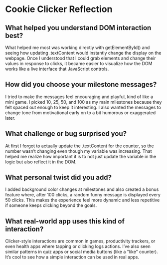 # Cookie Clicker Reflection

## What helped you understand DOM interaction best?

What helped me most was working directly with getElementById() and seeing how updating .textContent would instantly change the display on the webpage. Once I understood that I could grab elements and change their values in response to clicks, it became easier to visualize how the DOM works like a live interface that JavaScript controls.

## How did you choose your milestone messages?

I tried to make the messages feel encouraging and playful, kind of like a mini game. I picked 10, 25, 50, and 100 as my main milestones because they felt spaced out enough to keep it interesting. I also wanted the messages to change tone from motivational early on to a bit humorous or exaggerated later.

## What challenge or bug surprised you?

At first I forgot to actually update the .textContent for the counter, so the number wasn’t changing even though my variable was increasing. That helped me realize how important it is to not just update the variable in the logic but also reflect it in the DOM.

## What personal twist did you add?

I added background color changes at milestones and also created a bonus feature where, after 100 clicks, a random funny message is displayed every 50 clicks. This makes the experience feel more dynamic and less repetitive if someone keeps clicking beyond the goals.

## What real-world app uses this kind of interaction?

Clicker-style interactions are common in games, productivity trackers, or even health apps where tapping or clicking logs actions. I’ve also seen similar patterns in quiz apps or social media buttons (like a "like" counter). It’s cool to see how a simple interaction can be used in real apps.

